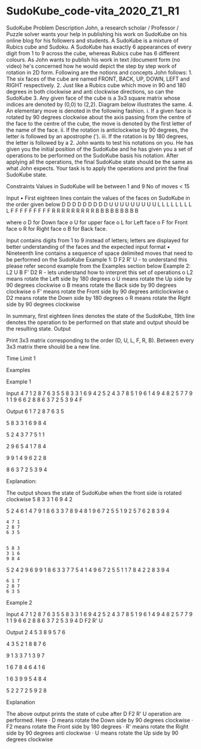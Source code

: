 # SudoKube_code-vita_2020_Z1_R1
SudoKube  Problem Description  John, a research scholar / Professor / Puzzle solver wants your help in publishing his work on SudoKube on his online blog for his followers and students. A SudoKube is a mixture of Rubics cube and Sudoku. A SudoKube has exactly 6 appearances of every digit from 1 to 9 across the cube, whereas Rubics cube has 6 different colours. As John wants to publish his work in text /document form (no video) he's concerned how he would depict the step by step work of rotation in 2D form. Following are the notions and concepts  John follows: 1. The six faces of the cube are named FRONT, BACK, UP, DOWN, LEFT and RIGHT respectively. 2. Just like a Rubics cube which move in 90 and 180 degrees in both clockwise and anti clockwise directions, so can the SudoKube 3. Any given face of the cube is a 3x3 square matrix whose indices are denoted by (0,0) to (2,2). Diagram below illustrates the same. 4. An elementary move is denoted in the following fashion.  i. If a given face is rotated by 90 degrees clockwise about the axis passing from the centre of the face to the centre of the cube, the move is denoted by the first letter of the name of  the face. ii. If the rotation is anticlockwise by 90 degrees, the letter is followed by an apostrophe ('). iii. If the rotation is by 180 degrees, the letter is followed by a 2.
John wants to test his notations on you. He has given you the initial position of the SudoKube and he has given you a set of operations to be performed on the SudoKube basis his notation.
After applying all the operations, the final SudoKube state should be the same as what John expects. Your task is to apply the operations and print the final SudoKube state.

Constraints
Values in SudoKube will be between 1 and 9
No of moves < 15

Input
• First eighteen lines contain the values of the faces on SudoKube in the order given below
D D D
D D D
D D D
U U U
U U U
U U U
L L L
L L L
L L L
F F F
F F F
F F F
R R R
R R R
R R R
B B B
B B B
B B B

where
o D for Down face
o U for upper face
o L for Left face
o F for Front face
o R for Right face
o B for Back face.

Input contains digits from 1 to 9 instead of letters; letters are displayed for better understanding of the faces and the expected input format
• Nineteenth line contains a sequence of space delimited moves that need to be performed on the SudoKube
Example 1: D F2 R' U - to understand this please refer second example from the Examples section below
Example 2: L2 U B F' D2 R - lets understand how to interpret this set of operations
o L2 means rotate the Left side by 180 degrees
o U means rotate the Up side by 90 degrees clockwise
o B means rotate the Back side by 90 degrees clockwise
o F' means rotate the Front side by 90 degrees anticlockwise
o D2 means rotate the Down side by 180 degrees
o R means rotate the Right side by 90 degrees clockwise

In summary, first eighteen lines denotes the state of the SudoKube, 19th line denotes the operation to be performed on that state and output should be the resulting state.
Output

Print 3x3 matrix corresponding to the order (D, U, L, F, R, B). Between every 3x3 matrix there should be a new line.

Time Limit
1

Examples

Example 1

Input
4 7 1
2 8 7
6 3 5
5 8 3
3 1 6
9 4 2
5 2 4
3 7 8
5 1 9
6 1 4
9 4 8
2 5 7
7 9 1
1 9 6
6 2 8
8 6 3
7 2 5
3 9 4
F

Output
6 1 7
2 8 7
6 3 5

5 8 3
3 1 6
9 8 4

5 2 4
3 7 7
5 1 1

2 9 6
5 4 1
7 8 4

9 9 1
4 9 6
2 2 8

8 6 3
7 2 5
3 9 4

Explanation:

The output shows the state of SudoKube when the front side is rotated clockwise
	5 8 3
	3 1 6
	9 4 2

5 2 4	6 1 4	7 9 1	8 6 3
3 7 8	9 4 8	1 9 6	7 2 5
5 1 9	2 5 7	6 2 8	3 9 4

	4 7 1
	2 8 7
	6 3 5


	5 8 3
	3 1 6
	9 8 4

5 2 4	2 9 6	9 9 1	8 6 3
3 7 7	5 4 1	4 9 6	7 2 5
5 1 1	7 8 4	2 2 8	3 9 4

	6 1 7
	2 8 7
	6 3 5

Example 2

Input
4 7 1
2 8 7
6 3 5
5 8 3
3 1 6
9 4 2
5 2 4
3 7 8
5 1 9
6 1 4
9 4 8
2 5 7
7 9 1
1 9 6
6 2 8
8 6 3
7 2 5
3 9 4
D F2 R' U

Output
2 4 5
3 8 9
5 7 6

4 3 5
2 1 8
8 7 6

9 1 3
3 7 1
3 9 7

1 6 7
8 4 6
4 1 6

1 6 3
9 9 5
4 8 4

5 2 2
7 2 5
9 2 8

Explanation

The above output prints the state of cube after D F2 R' U operation are performed. Here
· D means rotate the Down side by 90 degrees clockwise
· F2 means rotate the Front side by 180 degrees
· R' means rotate the Right side by 90 degrees anti clockwise
· U means rotate the Up side by 90 degrees clockwise
